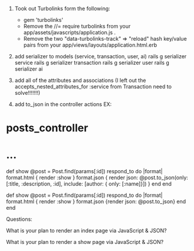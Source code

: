 1. Took out Turbolinks form the following:
   - gem 'turbolinks'
   - Remove the //= require turbolinks from your app/assets/javascripts/application.js .
   - Remove the two "data-turbolinks-track" => "reload" hash key/value pairs from your app/views/layouts/application.html.erb
2. add serializer to models (service, transaction, user, ai)
rails g serializer service
rails g serializer transaction
rails g serializer user
rails g serializer ai

3. add all of the attributes and associations (I left out the accepts_nested_attributes_for :service from Transaction need to solve!!!!!!!)

4. add to_json in the controller actions
EX:
# posts_controller
# ...
  def show
    @post = Post.find(params[:id])
    respond_to do |format|
      format.html { render :show }
      format.json { render json: @post.to_json(only: [:title, :description, :id],
                              include: [author: { only: [:name]}]) }
    end
  end

  def show
    @post = Post.find(params[:id])
    respond_to do |format|
      format.html { render :show }
      format.json {render json: @post.to_json}
    end
  end


<!--  -->
<!--  -->
Questions:

What is your plan to render an index page via JavaScript & JSON?

What is your plan to render a show page via JavaScript & JSON?
